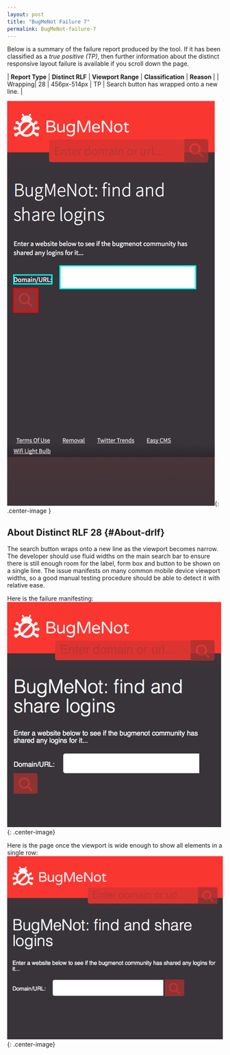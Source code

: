 ```yaml
---
layout: post
title: "BugMeNot Failure 7"
permalink: BugMeNot-failure-7
---
```

Below is a summary of the failure report produced by the tool. If it has been classified as a *true positive (TP)*, then further information about the distinct responsive layout failure is available if you scroll down the page.

| **Report Type** | **Distinct RLF** | **Viewport Range** | **Classification** | **Reason** |
| Wrapping| 28 | 456px-514px | TP | Search button has wrapped onto a new line. | 

![Screenshot of the fault](assets/images/BugMeNot/fault7/wrappingWidth485.png){: .center-image }

## About Distinct RLF 28 {#About-drlf}

The search button wraps onto a new line as the viewport becomes narrow. The developer should use fluid widths on the main search bar to ensure there is still enough room for the label, form box and button to be shown on a single line. The issue manifests on many common mobile device viewport widths, so a good manual testing procedure should be able to detect it with relative ease.

Here is the failure manifesting:
![Bad](assets/good-bad/rlf28/bad.png){: .center-image}

Here is the page once the viewport is wide enough to show all elements in a single row:
![OK](assets/good-bad/rlf28/ok.png){: .center-image}

